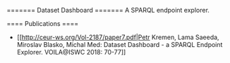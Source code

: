 ======= Dataset Dashboard =======
A SPARQL endpoint explorer.


==== Publications ====
* [[http://ceur-ws.org/Vol-2187/paper7.pdf|Petr Kremen, Lama Saeeda, Miroslav Blasko, Michal Med:
Dataset Dashboard - a SPARQL Endpoint Explorer. VOILA@ISWC 2018: 70-77]]
